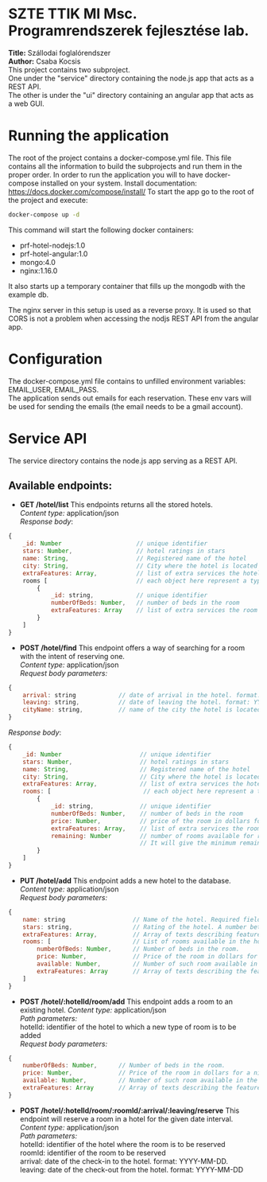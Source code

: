 # SZTE TTIK MI Msc. Programrendszerek fejlesztése lab.
**Title:** Szállodai foglalórendszer<br>
**Author:** Csaba Kocsis<br>
This project contains two subproject.<br>
One under the "service" directory containing the node.js app that acts as a REST API.<br>
The other is under the "ui" directory containing an angular app that acts as a web GUI.<br>
# Running the application
The root of the project contains a docker-compose.yml file. This file contains all the information to build the subprojects and run them in the proper order.
In order to run the application you will to have docker-compose installed on your system.
Install documentation: https://docs.docker.com/compose/install/
To start the app go to the root of the project and execute:
```bash
docker-compose up -d
```
This command will start the following docker containers:<br>
- prf-hotel-nodejs:1.0
- prf-hotel-angular:1.0
- mongo:4.0
- nginx:1.16.0

It also starts up a temporary container that fills up the mongodb with the example db.<br>

The nginx server in this setup is used as a reverse proxy. It is used so that CORS is not a problem when accessing the nodjs REST API from the angular app.

# Configuration
The docker-compose.yml file contains to unfilled environment variables: EMAIL_USER, EMAIL_PASS.<br>
The application sends out emails for each reservation. These env vars will be used for sending the emails (the email needs to be a gmail account).

# Service API
The service directory contains the node.js app serving as a REST API.
## Available endpoints:
* **GET /hotel/list**
This endpoints returns all the stored hotels.<br>
*Content type:* application/json<br>
*Response body*:
```javascript
{
    _id: Number                     // unique identifier
    stars: Number,                  // hotel ratings in stars
    name: String,                   // Registered name of the hotel
    city: String,                   // City where the hotel is located
    extraFeatures: Array,           // list of extra services the hotel offers. e.g.: parking, wifi
    rooms [                         // each object here represent a type of room
        {
            _id: string,            // unique identifier
            numberOfBeds: Number,   // number of beds in the room
            extraFeatures: Array    // list of extra services the room offers. e.g.: TV, hairdryer
        }
    ]
}
```

+ **POST /hotel/find**
This endpoint offers a way of searching for a room with the intent of reserving one.<br>
*Content type:* application/json<br>
*Request body parameters:*<br>
```javascript
{
    arrival: string            // date of arrival in the hotel. format: YYYY-MM-DD. Required field.
    leaving: string,           // date of leaving the hotel. format: YYYY-MM-DD, Required field.
    cityName: string,          // name of the city the hotel is located. It can be a partial text. Optional field.
}
```
*Response body*:
```javascript
{
    _id: Number                      // unique identifier
    stars: Number,                   // hotel ratings in stars
    name: String,                    // Registered name of the hotel
    city: String,                    // City where the hotel is located
    extraFeatures: Array,            // list of extra services the hotel offers. e.g.: parking, wifi
    rooms: [                          // each object here represent a type of room
        {
            _id: string,             // unique identifier
            numberOfBeds: Number,    // number of beds in the room
            price: Number,           // price of the room in dollars for a night
            extraFeatures: Array,    // list of extra services the room offers. e.g.: TV, hairdryer
            remaining: Number        // number of rooms available for reservation for the selected staying interval.
                                     // It will give the minimum remaining amongst each day in the interval.
        }
    ]
}
```

+ **PUT /hotel/add**
This endpoint adds a new hotel to the database.
*Content type:* application/json<br>
*Request body parameters:*<br>
```javascript
{
    name: string                   // Name of the hotel. Required field.
    stars: string,                 // Rating of the hotel. A number between 1-5. Required field.
    extraFeatures: Array,          // Array of texts describing features of the hotel. Optional field.
    rooms: [                       // List of rooms available in the hotel. Optional field. (rooms can be added later)
        numberOfBeds: Number,      // Number of beds in the room.
        price: Number,             // Price of the room in dollars for a night.
        available: Number,         // Number of such room available in the hotel.
        extraFeatures: Array       // Array of texts describing the features of the room.
    ]
}
```

+ **POST /hotel/:hotelId/room/add**
This endpoint adds a room to an existing hotel.
*Content type:* application/json<br>
*Path parameters:*<br>
hotelId: identifier of the hotel to which a new type of room is to be added<br>
*Request body parameters:*<br>
```javascript
{
    numberOfBeds: Number,      // Number of beds in the room.
    price: Number,             // Price of the room in dollars for a night.
    available: Number,         // Number of such room available in the hotel.
    extraFeatures: Array       // Array of texts describing the features of the room.
}
```

+ **POST /hotel/:hotelId/room/:roomId/:arrival/:leaving/reserve**
This endpoint will reserve a room in a hotel for the given date interval.
*Content type:* application/json<br>
*Path parameters:*<br>
hotelId: identifier of the hotel where the room is to be reserved<br>
roomId: identifier of the room to be reserved<br>
arrival: date of the check-in to the hotel. format: YYYY-MM-DD.<br>
leaving: date of the check-out from the hotel. format: YYYY-MM-DD